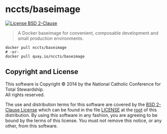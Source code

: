 nccts/baseimage
===============

[![License BSD 2-Clause](https://img.shields.io/badge/license-BSD-brightgreen.svg?style=flat)](http://opensource.org/licenses/BSD-2-Clause)

> A Docker baseimage for convenient, composable development and small production environments.

```shell
docker pull nccts/baseimage
# -or-
docker pull quay.io/nccts/baseimage
```

## Copyright and License

This software is Copyright &copy; 2014 by the National Catholic Conference for Total Stewardship.<br>All rights reserved.

The use and distribution terms for this software are covered by the [BSD 2-Clause License](http://opensource.org/licenses/BSD-2-Clause) which can be found in the file [LICENSE](https://raw.githubusercontent.com/NCCTS/baseimage-docker/master/LICENSE) at the [root](https://github.com/NCCTS/baseimage-docker/tree/master) of this distribution. By using this software in any fashion, you are agreeing to be bound by the terms of this license. You must not remove this notice, or any other, from this software.
